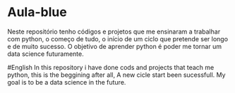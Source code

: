 # Aula-blue
Neste repositório tenho códigos e projetos que me ensinaram a trabalhar com python, o começo de tudo, o início de um ciclo que pretende ser longo e de muito sucesso.
O objetivo de aprender python é poder me tornar um data science futuramente.

#English
In this repository i have done cods and projects that teach me python, this is the beggining after all, A new cicle start been sucessfull.
My goal is to be a data science in the future.
